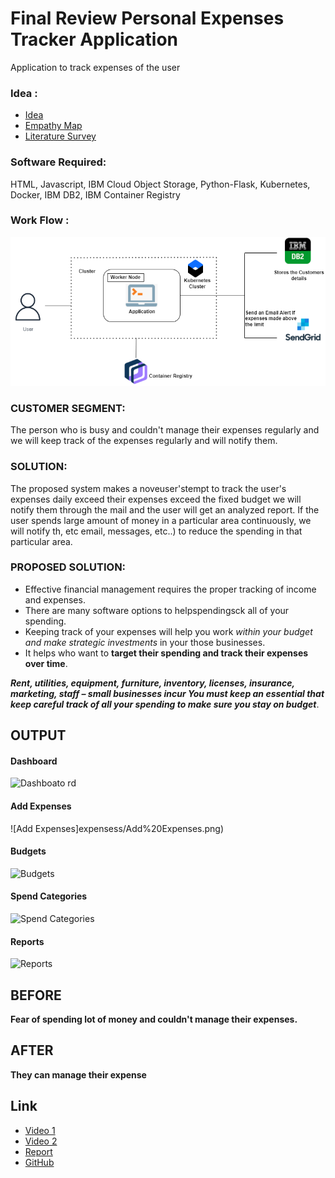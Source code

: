 # Final Review Personal Expenses Tracker Application
Application to track expenses of the user

### Idea :
- [Idea](../Ideation%20phase/Ideation.docx)
- [Empathy Map](../Ideation%20phase/Empathy%20Map.jpg)
- [Literature Survey](../Ideation%20phase/literature%20survey%20PET.docx)

### Software Required:
  HTML,
  Javascript,
  IBM Cloud Object Storage,
  Python-Flask,
  Kubernetes,
  Docker,
  IBM DB2,
  IBM Container Registry

### Work Flow : 
![Work flow](/Work_Flow_chart.png)

### CUSTOMER SEGMENT:
 The person who is busy and couldn't manage their expenses regularly and we will keep track of the expenses regularly and will notify them.
 
### SOLUTION:
  The proposed system makes a noveuser'stempt to track the user's expenses daily exceed their expenses exceed the fixed budget we will notify them through the mail and the user will get an analyzed report. If the user spends large amount of money in a particular area continuously, we will notify th, etc email, messages, etc..) to reduce the spending in that particular area.
  
### PROPOSED SOLUTION:
- Effective financial management requires the proper tracking of income and expenses. 
- There are many software options to helpspendingsck all of your spending.  
- Keeping track of your expenses will help you work _within your budget and make strategic investments_ in your those businesses. 
- It helps who want to __target their spending and track their expenses over time__. 
    
 ***Rent, utilities, equipment, furniture, inventory, licenses, insurance, marketing, staff – small businesses incur You must keep an essential that keep careful track of all your spending to make sure you stay on budget***.
## OUTPUT

#### Dashboard
![Dashboato rd](Outputs/Dashboard.png)
#### Add Expenses
![Add Expenses]expensess/Add%20Expenses.png)
#### Budgets
![Budgets](Outputs/Budgets.png)
#### Spend Categories
![Spend Categories](Outputs/Spend%20Categories.png)
#### Reports
![Reports](Outputs/Reports.png)

## BEFORE

**Fear of spending lot of money and couldn't manage their expenses.**

## AFTER

**They can manage their expense**

## Link

- [Video 1](https://youtu.be/vT7V5dnK8z0)
- [Video 2](https://youtu.be/9ZNP91P6TBY)
- [Report ](Report%20PET%20.pdf)
- [GitHub ](https://github.com/karthiaravinth/IBM-Project-51228-1660976272)
